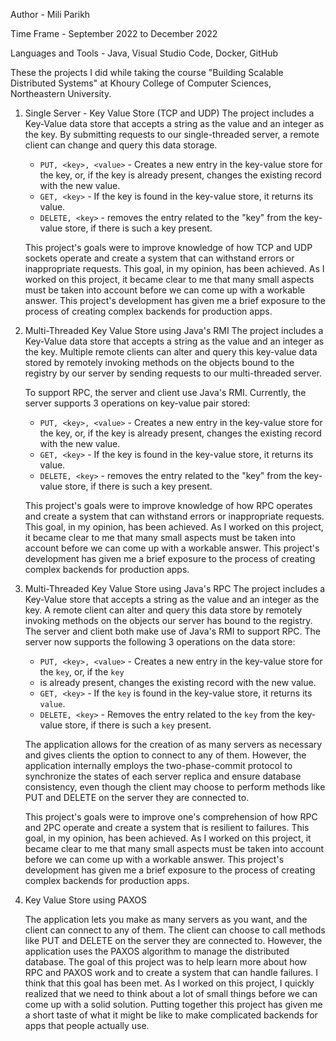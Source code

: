 Author - Mili Parikh

Time Frame - September 2022 to December 2022

Languages and Tools - Java, Visual Studio Code, Docker, GitHub 

These the projects I did while taking the course "Building Scalable Distributed Systems" at Khoury College of Computer Sciences, Northeastern University.

1. Single Server - Key Value Store (TCP and UDP)
   The project includes a Key-Value data store that accepts a string as the value and an integer as the key. By submitting requests to our single-threaded server, a remote client can change and query this data storage.

    - `PUT, <key>, <value>` - Creates a new entry in the key-value store for the key, or, if the key is already present, changes the existing record with the new value.
    - `GET, <key>` - If the key is found in the key-value store, it returns its value.
    - `DELETE, <key>` - removes the entry related to the "key" from the key-value store, if there is such a key present.

    This project's goals were to improve knowledge of how TCP and UDP sockets operate and create a system that can withstand errors or inappropriate requests. This goal, in my opinion, has been achieved. As I worked on this project, it became clear to me that many small aspects must be taken into account before we can come up with a workable answer.
    This project's development has given me a brief exposure to the process of creating complex backends for production apps.

2. Multi-Threaded Key Value Store using Java's RMI
   The project includes a Key-Value data store that accepts a string as the value and an integer as the key.
    Multiple remote clients can alter and query this key-value data stored by remotely invoking methods on the objects bound to the registry by our server by sending requests to our multi-threaded server.

    To support RPC, the server and client use Java's RMI. Currently, the server supports 3 operations on key-value pair stored:

    - `PUT, <key>, <value>` - Creates a new entry in the key-value store for the key, or, if the key is already present,
    changes the existing record with the new value.
    - `GET, <key>` - If the key is found in the key-value store, it returns its value.
    - `DELETE, <key>` - removes the entry related to the "key" from the key-value store, if there is such a key present.

    This project's goals were to improve knowledge of how RPC operates and create a system that can withstand errors or inappropriate requests. This goal, in my opinion, has been achieved. As I worked on this project, it became clear to me that many small aspects must be taken into account before we can come up with a workable answer.
    This project's development has given me a brief exposure to the process of creating complex backends for production apps.

3. Multi-Threaded Key Value Store using Java's RPC
   The project includes a Key-Value store that accepts a string as the value and an integer as the key. A remote client can alter and query this data store by remotely invoking methods on the objects our server has bound to the registry. The server and client both make use of Java's RMI to support RPC. 
   The server now supports the following 3 operations on the data store:

    - `PUT, <key>, <value>` - Creates a new entry in the key-value store for the `key`, or, if the `key`
    - is already present, changes the existing record with the new value.
    - `GET, <key>` -  If the `key` is found in the key-value store, it returns its `value`.
    - `DELETE, <key>` - Removes the entry related to the `key` from the key-value store, if there is such a `key` present.

    The application allows for the creation of as many servers as necessary and gives clients the option to connect to any of them.
    However, the application internally employs the two-phase-commit protocol to synchronize the states of each server replica and ensure database consistency, even though the client may choose to perform  methods like PUT and DELETE on the server they are connected to.

    This project's goals were to improve one's comprehension of how RPC and 2PC operate and create a system that is resilient to failures. This goal, in my opinion, has been achieved. As I worked on this project, it became clear to me that many small aspects must be taken into account before we can come up with a workable answer.
    This project's development has given me a brief exposure to the process of creating complex backends for production apps.

4. Key Value Store using PAXOS

    The application lets you make as many servers as you want, and the client can connect to any of them. The client can choose to call methods like PUT and DELETE on the server they are connected to. 
    However, the application uses the PAXOS algorithm to manage the distributed database.
    The goal of this project was to help learn more about how RPC and PAXOS work and to create a system that can handle failures. I think that this goal has been met.
    As I worked on this project, I quickly realized that we need to think about a lot of small things before we can come up with a solid solution.
    Putting together this project has given me a short taste of what it might be like to make complicated backends for apps that people actually use.
